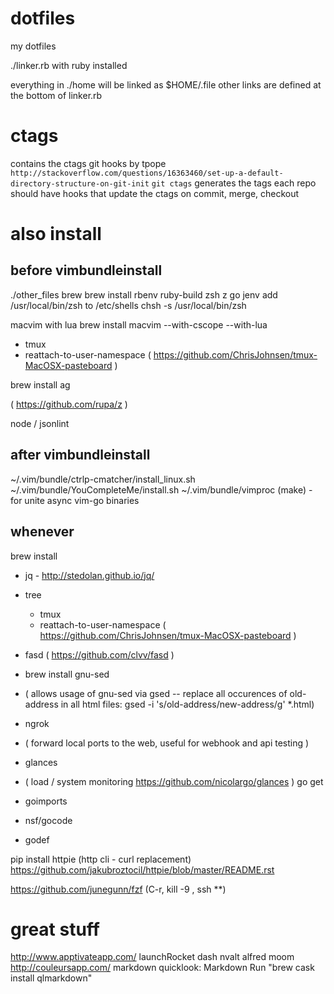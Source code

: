 dotfiles
========
my dotfiles

./linker.rb with ruby installed

everything in ./home will be linked as $HOME/.file
other links are defined at the bottom of linker.rb


# ctags
contains the ctags git hooks by tpope `http://stackoverflow.com/questions/16363460/set-up-a-default-directory-structure-on-git-init`
`git ctags` generates the tags
each repo should have hooks that update the ctags on commit, merge, checkout

# also install
## before vimbundleinstall
./other_files
brew
brew install rbenv ruby-build zsh z go jenv
  add /usr/local/bin/zsh to /etc/shells
  chsh -s /usr/local/bin/zsh

macvim with lua
  brew install macvim --with-cscope --with-lua

- tmux
- reattach-to-user-namespace
    ( https://github.com/ChrisJohnsen/tmux-MacOSX-pasteboard )

brew install ag

( https://github.com/rupa/z )

node / jsonlint

## after vimbundleinstall
~/.vim/bundle/ctrlp-cmatcher/install_linux.sh
~/.vim/bundle/YouCompleteMe/install.sh
~/.vim/bundle/vimproc (make) - for unite async
vim-go binaries

## whenever
brew install
  - jq - http://stedolan.github.io/jq/
  - tree
	- tmux
	- reattach-to-user-namespace
			( https://github.com/ChrisJohnsen/tmux-MacOSX-pasteboard )
  - fasd
      ( https://github.com/clvv/fasd )
  - brew install gnu-sed
  -   ( allows usage of gnu-sed via gsed -- replace all occurences of old-address in all html files:  gsed -i 's/old-address/new-address/g' *.html)

  - ngrok
  -   ( forward local ports  to the web, useful for webhook and api testing )
  - glances
  -   ( load / system monitoring https://github.com/nicolargo/glances )
go get
  - goimports
  - nsf/gocode
  - godef


pip install httpie (http cli - curl replacement)
	https://github.com/jakubroztocil/httpie/blob/master/README.rst

https://github.com/junegunn/fzf
  (C-r, kill -9 <TAB>, ssh **<TAB>)



# great stuff

http://www.apptivateapp.com/
launchRocket
dash
nvalt
alfred
moom
http://couleursapp.com/
markdown quicklook: Markdown Run "brew cask install qlmarkdown"
